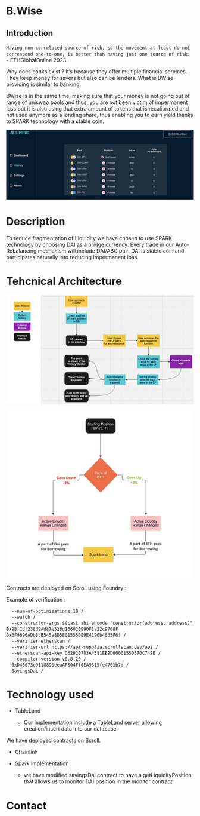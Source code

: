 # B.Wise

## Introduction

`Having non-correlated source of risk, so the movement at least do not correspond one-to-one, is better than having just one source of risk.`  -  ETHGlobalOnline 2023.

Why does banks exist ? It’s because they offer multiple financial services. They keep money for savers but also can be lenders. What is BWise providing is similar to banking.

BWise is in the same time, making sure that your money is not going out of range of uniswap pools and thus, you are not been victim of impermanent loss but it is also using that extra amount of tokens that is recalibrated and not used anymore as a lending share, thus enabling you to earn yield thanks to SPARK technology with a stable coin.


![Solution](./docs/BWise.png)


# Description 

To reduce fragmentation of Liquidity we have chosen to use SPARK technology by choosing DAI as a bridge currency. Every trade in our Auto-Rebalancing mechanism will include DAI/ABC pair. 
DAI is stable coin and participates naturally into reducing Impermanent loss.


# Tehcnical Architecture 

![diagram](./docs/Logic.png)

![rebalance](./docs/Rebalance.png)


Contracts are deployed on Scroll using Foundry :

Example of verification : 

``` // Verify SavingsDai forge verify-contract
  --num-of-optimizations 10 /
  --watch /
  --constructor-args $(cast abi-encode "constructor(address, address)" 0x9BfCdf238d9Ad87e526d166020990F1a22c9708F 0x3F9696ADb8cB545a8D58015550E9E4190b4665F6) /
  --verifier etherscan / 
  --verifier-url https://api-sepolia.scrollscan.dev/api / 
  --etherscan-api-key D62920783A4311EE9D6600155D570C742E / 
  --compiler-version v0.8.20 / 
  0xD46073c9118890eeaAF804Ff0EA9615fe4701b7d / 
  SavingsDai /
``` 



# Technology used 

- TableLand

    - Our implementation include a TableLand server allowing creation/insert data into our database.
  

We have deployed contracts on Scroll. 

- Chainlink

- Spark implementation :
    - we have modified savingsDai contract to have a getLiquidityPosition that allows us to monitor DAI position in the monitor contract. 




# Contact 




